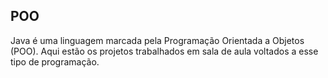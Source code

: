 ## POO

Java é uma linguagem marcada pela Programação Orientada a Objetos (POO). Aqui estão os projetos trabalhados em sala de aula voltados a esse tipo de programação.
